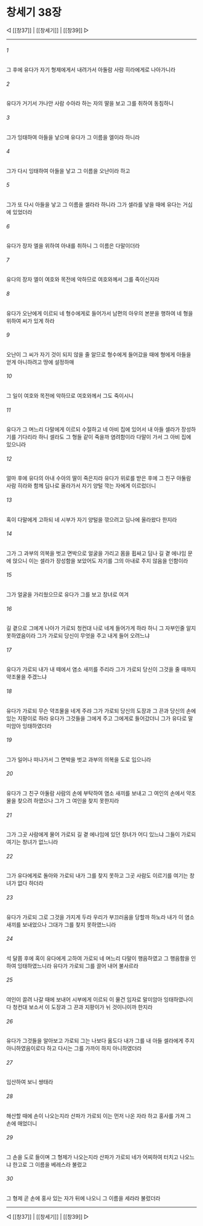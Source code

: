 # 창세기 38장

◁ [[창37]] | [[창세기]] | [[창39]] ▷
***

###### 1
그 후에 유다가 자기 형제에게서 내려가서 아둘람 사람 히라에게로 나아가니라

###### 2
유다가 거기서 가나안 사람 수아라 하는 자의 딸을 보고 그를 취하여 동침하니

###### 3
그가 잉태하여 아들을 낳으매 유다가 그 이름을 엘이라 하니라

###### 4
그가 다시 잉태하여 아들을 낳고 그 이름을 오난이라 하고

###### 5
그가 또 다시 아들을 낳고 그 이름을 셀라라 하니라 그가 셀라를 낳을 때에 유다는 거십에 있었더라

###### 6
유다가 장자 엘을 위하여 아내를 취하니 그 이름은 다말이더라

###### 7
유다의 장자 엘이 여호와 목전에 악하므로 여호와께서 그를 죽이신지라

###### 8
유다가 오난에게 이르되 네 형수에게로 들어가서 남편의 아우의 본분을 행하여 네 형을 위하여 씨가 있게 하라

###### 9
오난이 그 씨가 자기 것이 되지 않을 줄 알므로 형수에게 들어갔을 때에 형에게 아들을 얻게 아니하려고 땅에 설정하매

###### 10
그 일이 여호와 목전에 악하므로 여호와께서 그도 죽이시니

###### 11
유다가 그 며느리 다말에게 이르되 수절하고 네 아비 집에 있어서 내 아들 셀라가 장성하기를 기다리라 하니 셀라도 그 형들 같이 죽을까 염려함이라 다말이 가서 그 아비 집에 있으니라

###### 12
얼마 후에 유다의 아내 수아의 딸이 죽은지라 유다가 위로를 받은 후에 그 친구 아둘람 사람 히라와 함께 딤나로 올라가서 자기 양털 깍는 자에게 이르렀더니

###### 13
혹이 다말에게 고하되 네 시부가 자기 양털을 깎으려고 딤나에 올라왔다 한지라

###### 14
그가 그 과부의 의복을 벗고 면박으로 얼굴을 가리고 몸을 휩싸고 딤나 길 곁 에나임 문에 앉으니 이는 셀라가 장성함을 보았어도 자기를 그의 아내로 주지 않음을 인함이라

###### 15
그가 얼굴을 가리웠으므로 유다가 그를 보고 창녀로 여겨

###### 16
길 곁으로 그에게 나아가 가로되 청컨대 나로 네게 들어가게 하라 하니 그 자부인줄 알지 못하였음이라 그가 가로되 당신이 무엇을 주고 내게 들어 오려느냐

###### 17
유다가 가로되 내가 내 떼에서 염소 새끼를 주리라 그가 가로되 당신이 그것을 줄 때까지 약조물을 주겠느냐

###### 18
유다가 가로되 무슨 약조물을 네게 주랴 그가 가로되 당신의 도장과 그 끈과 당신의 손에 있는 지팡이로 하라 유다가 그것들을 그에게 주고 그에게로 들어갔더니 그가 유다로 말미암아 잉태하였더라

###### 19
그가 일어나 떠나가서 그 면박을 벗고 과부의 의복을 도로 입으니라

###### 20
유다가 그 친구 아둘람 사람의 손에 부탁하여 염소 새끼를 보내고 그 여인의 손에서 약조물을 찾으려 하였으나 그가 그 여인을 찾지 못한지라

###### 21
그가 그곳 사람에게 물어 가로되 길 곁 에나임에 있던 창녀가 어디 있느냐 그들이 가로되 여기는 창녀가 없느니라

###### 22
그가 유다에게로 돌아와 가로되 내가 그를 찾지 못하고 그곳 사람도 이르기를 여기는 창녀가 없다 하더라

###### 23
유다가 가로되 그로 그것을 가지게 두라 우리가 부끄러움을 당할까 하노라 내가 이 염소 새끼를 보내었으나 그대가 그를 찾지 못하였느니라

###### 24
석 달쯤 후에 혹이 유다에게 고하여 가로되 네 며느리 다말이 행음하였고 그 행음함을 인하여 잉태하였느니라 유다가 가로되 그를 끌어 내어 불사르라

###### 25
여인이 끌려 나갈 때에 보내어 시부에게 이르되 이 물건 임자로 말미암아 잉태하였나이다 청컨대 보소서 이 도장과 그 끈과 지팡이가 뉘 것이니이까 한지라

###### 26
유다가 그것들을 알아보고 가로되 그는 나보다 옳도다 내가 그를 내 아들 셀라에게 주지 아니하였음이로다 하고 다시는 그를 가까이 하지 아니하였더라

###### 27
임산하여 보니 쌍태라

###### 28
해산할 때에 손이 나오는지라 산파가 가로되 이는 먼저 나온 자라 하고 홍사를 가져 그 손에 매었더니

###### 29
그 손을 도로 들이며 그 형제가 나오는지라 산파가 가로되 네가 어찌하여 터치고 나오느냐 한고로 그 이름을 베레스라 불렀고

###### 30
그 형제 곧 손에 홍사 있는 자가 뒤에 나오니 그 이름을 세라라 불렀더라

***
◁ [[창37]] | [[창세기]] | [[창39]] ▷